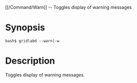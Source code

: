 [[/Command/Warn]] -- Toggles display of warning messages

# Synopsis

~~~
bash$ gridlabd --warn|-w                                               
~~~

# Description

Toggles display of warning messages.

